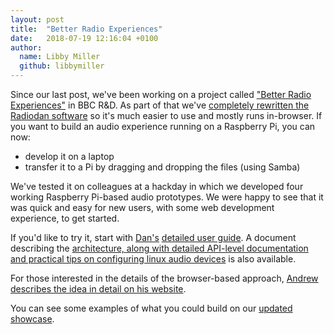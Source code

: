 ```yaml
---
layout: post
title:  "Better Radio Experiences"
date:   2018-07-19 12:16:04 +0100
author:
  name: Libby Miller
  github: libbymiller
---
```


Since our last post, we've been working on a project called ["Better Radio
Experiences"](https://www.bbc.co.uk/rd/projects/better-radio-experiences) in BBC R&D. As part of that we've [completely
rewritten the Radiodan software](https://github.com/andrewn/neue-radio) so it's much easier to use and mostly runs
in-browser. If you want to build an audio experience running on a Raspberry Pi, you can now:

 * develop it on a laptop
 * transfer it to a Pi by dragging and dropping the files (using Samba)

We've tested it on colleagues at a hackday in which we developed four working Raspberry Pi-based audio prototypes. We were
happy to see that it was quick and easy for new users, with some web development experience, to get started.

If you'd like to try it, start with [Dan's](https://twiter.com/pixelblend) [detailed user guide](https://docs.google.com/document/d/1EK3uVpX3aAUypNCLpxTcyp-1OTKuV67lFyXnuxzXXLA/edit#heading=h.loekujw96bux). A document
describing the [architecture, along with detailed API-level documentation and practical tips on configuring linux audio
devices](https://radio-docs.netlify.com/) is also available.

For those interested in the details of the browser-based approach, [Andrew](https://twitter.com/andrewn) [describes the idea 
in detail on his website](http://andrewnicolaou.co.uk/posts/2018/browser-as-engine).

You can see some examples of what you could build on our [updated showcase](http://radiodan.net/showcase/).
